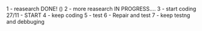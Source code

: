 1 - reasearch
    DONE! ()
2 - more reasearch
    IN PROGRESS....
3 - start coding
    27/11 - START
4 - keep coding
5 - test
6 - Repair and test
7 - keep testng and debbuging
